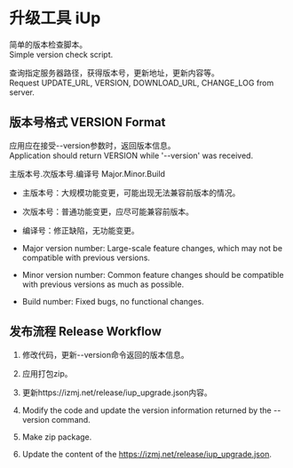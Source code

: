 ﻿# 升级工具 iUp

简单的版本检查脚本。  
Simple version check script.

查询指定服务器路径，获得版本号，更新地址，更新内容等。  
Request UPDATE_URL, VERSION, DOWNLOAD_URL, CHANGE_LOG from server.

## 版本号格式 VERSION Format

应用应在接受--version参数时，返回版本信息。  
Application should return VERSION while '--version' was received.  

主版本号.次版本号.编译号
Major.Minor.Build

- 主版本号：大规模功能变更，可能出现无法兼容前版本的情况。
- 次版本号：普通功能变更，应尽可能兼容前版本。
- 编译号：修正缺陷，无功能变更。

- Major version number: Large-scale feature changes, which may not be compatible with previous versions.
- Minor version number: Common feature changes should be compatible with previous versions as much as possible.
- Build number: Fixed bugs, no functional changes.

## 发布流程 Release Workflow

1. 修改代码，更新--version命令返回的版本信息。  
2. 应用打包zip。
3. 更新https://izmj.net/release/iup_upgrade.json内容。

4. Modify the code and update the version information returned by the --version command.  
5. Make zip package.
6. Update the content of the https://izmj.net/release/iup_upgrade.json.
